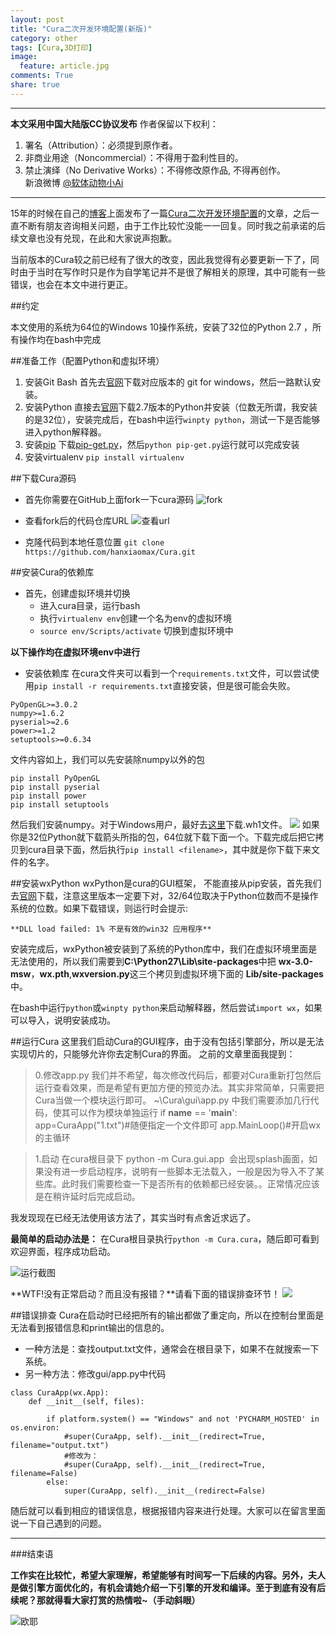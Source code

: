 ```yaml
---
layout: post
title: "Cura二次开发环境配置(新版)"
category: other
tags: [Cura,3D打印]
image:
  feature: article.jpg
comments: True
share: true
---
```


-----------
**本文采用中国大陆版CC协议发布**
作者保留以下权利：
1. 署名（Attribution）：必须提到原作者。  
2. 非商业用途（Noncommercial）：不得用于盈利性目的。  
3. 禁止演绎（No Derivative Works）：不得修改原作品, 不得再创作。  
新浪微博 [@软体动物小Ai](http://weibo.com/smilingly1989)  


-------------

15年的时候在自己的[博客](http://hanxiaomax.github.io/)上面发布了一篇[Cura二次开发环境配置](http://hanxiaomax.github.io/other/cura-dev-config/)的文章，之后一直不断有朋友咨询相关问题，由于工作比较忙没能一一回复。同时我之前承诺的后续文章也没有兑现，在此和大家说声抱歉。

当前版本的Cura较之前已经有了很大的改变，因此我觉得有必要更新一下了，同时由于当时在写作时只是作为自学笔记并不是很了解相关的原理，其中可能有一些错误，也会在本文中进行更正。

##约定

本文使用的系统为64位的Windows 10操作系统，安装了32位的Python 2.7 ，所有操作均在bash中完成

##准备工作（配置Python和虚拟环境）
1. 安装Git Bash
首先去[官网](https://git-for-windows.github.io/)下载对应版本的 git for windows，然后一路默认安装。
2. 安装Python
直接去[官网](https://www.python.org/)下载2.7版本的Python并安装（位数无所谓，我安装的是32位），安装完成后，在bash中运行`winpty python`，测试一下是否能够进入python解释器。
3. 安装[pip](https://pypi.python.org/pypi/pip/)
下载[pip-get.py](https://bootstrap.pypa.io/get-pip.py)，然后`python pip-get.py`运行就可以完成安装
4. 安装virtualenv
`pip install virtualenv`


##下载Cura源码

- 首先你需要在GitHub上面fork一下cura源码
![fork](http://upload-images.jianshu.io/upload_images/1592622-772ffd44bd27176f.png?imageMogr2/auto-orient/strip%7CimageView2/2/w/1240)

- 查看fork后的代码仓库URL
![查看url](http://upload-images.jianshu.io/upload_images/1592622-b17a32327d366ce1.png?imageMogr2/auto-orient/strip%7CimageView2/2/w/1240)

- 克隆代码到本地任意位置
`git clone https://github.com/hanxiaomax/Cura.git`

##安装Cura的依赖库
- 首先，创建虚拟环境并切换
  - 进入cura目录，运行bash
  - 执行`virtualenv env`创建一个名为env的虚拟环境
  - `source env/Scripts/activate` 切换到虚拟环境中

**以下操作均在虚拟环境env中进行**

- 安装依赖库
在cura文件夹可以看到一个`requirements.txt`文件，可以尝试使用`pip install -r requirements.txt`直接安装，但是很可能会失败。
```
PyOpenGL>=3.0.2
numpy>=1.6.2
pyserial>=2.6
power>=1.2
setuptools>=0.6.34
```
文件内容如上，我们可以先安装除numpy以外的包
```
pip install PyOpenGL
pip install pyserial
pip install power
pip install setuptools
```
然后我们安装numpy。对于Windows用户，最好去[这里](http://www.lfd.uci.edu/~gohlke/pythonlibs/#numpy)下载.wh1文件。
![](http://upload-images.jianshu.io/upload_images/1592622-8a7f5e4763a30886.png?imageMogr2/auto-orient/strip%7CimageView2/2/w/1240)
如果你是32位Python就下载箭头所指的包，64位就下载下面一个。下载完成后把它拷贝到cura目录下面，然后执行`pip install <filename>`，其中<filename>就是你下载下来文件的名字。

##安装wxPython
wxPython是cura的GUI框架， 不能直接从pip安装，首先我们去[官网](https://www.wxpython.org/download.php#msw)下载，注意这里版本一定要下对，32/64位取决于Python位数而不是操作系统的位数。如果下载错误，则运行时会提示:
```
**DLL load failed: 1% 不是有效的win32 应用程序**
```
安装完成后，wxPython被安装到了系统的Python库中，我们在虚拟环境里面是无法使用的，所以我们需要到**C:\Python27\Lib\site-packages**中把 **wx-3.0-msw**，**wx.pth**,**wxversion.py**这三个拷贝到虚拟环境下面的 **Lib/site-packages**中。

在bash中运行`python`或`winpty python`来启动解释器，然后尝试`import wx`，如果可以导入，说明安装成功。

##运行Cura
这里我们启动Cura的GUI程序，由于没有包括引擎部分，所以是无法实现切片的，只能够允许你去定制Cura的界面。
之前的文章里面我提到：
>0.修改app.py
我们并不希望，每次修改代码后，都要对Cura重新打包然后运行查看效果，而是希望有更加方便的预览办法。其实非常简单，只需要把Cura当做一个模块运行即可。
~\Cura\gui\app.py 中我们需要添加几行代码，使其可以作为模块单独运行
if __name__ == '__main__': app=CuraApp("1.txt")#随便指定一个文件即可 app.MainLoop()#开启wx的主循环

>1.启动
在cura根目录下 python -m Cura.gui.app 
会出现splash画面，如果没有进一步启动程序，说明有一些脚本无法载入，一般是因为导入不了某些库。此时我们需要检查一下是否所有的依赖都已经安装。。正常情况应该是在稍许延时后完成启动。

我发现现在已经无法使用该方法了，其实当时有点舍近求远了。

**最简单的启动办法是：**
在Cura根目录执行`python -m Cura.cura`，随后即可看到欢迎界面，程序成功启动。

![运行截图](http://upload-images.jianshu.io/upload_images/1592622-da7d3d4e319ae0d6.png?imageMogr2/auto-orient/strip%7CimageView2/2/w/1240)


**WTF!没有正常启动？而且没有报错？**请看下面的错误排查环节！
![](http://upload-images.jianshu.io/upload_images/1592622-44de742b16d1cb54.png?imageMogr2/auto-orient/strip%7CimageView2/2/w/1240)

##错误排查
Cura在启动时已经把所有的输出都做了重定向，所以在控制台里面是无法看到报错信息和print输出的信息的。
- 一种方法是：查找output.txt文件，通常会在根目录下，如果不在就搜索一下系统。
- 另一种方法：修改gui/app.py中代码
```
class CuraApp(wx.App):
    def __init__(self, files):

        if platform.system() == "Windows" and not 'PYCHARM_HOSTED' in os.environ:
            #super(CuraApp, self).__init__(redirect=True, filename="output.txt")
            #修改为：
            #super(CuraApp, self).__init__(redirect=True, filename=False)
        else:
            super(CuraApp, self).__init__(redirect=False)
```
随后就可以看到相应的错误信息，根据报错内容来进行处理。大家可以在留言里面说一下自己遇到的问题。


-------------------
###结束语

**工作实在比较忙，希望大家理解，希望能够有时间写一下后续的内容。另外，夫人是做引擎方面优化的，有机会请她介绍一下引擎的开发和编译。至于到底有没有后续呢？那就得看大家打赏的热情啦~（手动斜眼）**

![欧耶](http://upload-images.jianshu.io/upload_images/1592622-157f439d06428ae5.png?imageMogr2/auto-orient/strip%7CimageView2/2/w/1240)